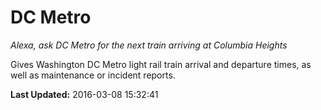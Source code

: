 # DC Metro
*Alexa, ask DC Metro for the next train arriving at Columbia Heights*

Gives Washington DC Metro light rail train arrival and departure times, as well as maintenance or incident reports.

**Last Updated:** 2016-03-08 15:32:41